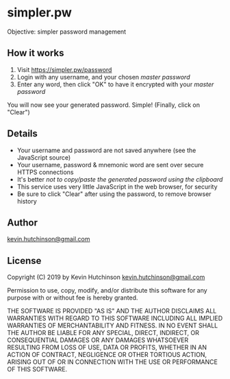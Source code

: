 simpler.pw
==========

Objective: simpler password management


## How it works

1. Visit https://simpler.pw/password
2. Login with any username, and your chosen *master password*
3. Enter any word, then click "OK" to have it encrypted with your *master password*

You will now see your generated password. Simple! (Finally, click on "Clear")


## Details

* Your username and password are not saved anywhere (see the JavaScript source)
* Your username, password & mnemonic word are sent over secure HTTPS connections
* It's better *not to copy/paste the generated password using the clipboard*
* This service uses very little JavaScript in the web browser, for security
* Be sure to click "Clear" after using the password, to remove browser history


## Author

kevin.hutchinson@gmail.com


## License

Copyright (C) 2019 by Kevin Hutchinson <kevin.hutchinson@gmail.com>

Permission to use, copy, modify, and/or distribute this software for any purpose with or without fee is hereby granted.

THE SOFTWARE IS PROVIDED "AS IS" AND THE AUTHOR DISCLAIMS ALL WARRANTIES WITH REGARD TO THIS SOFTWARE INCLUDING ALL IMPLIED WARRANTIES OF MERCHANTABILITY AND FITNESS. IN NO EVENT SHALL THE AUTHOR BE LIABLE FOR ANY SPECIAL, DIRECT, INDIRECT, OR CONSEQUENTIAL DAMAGES OR ANY DAMAGES WHATSOEVER RESULTING FROM LOSS OF USE, DATA OR PROFITS, WHETHER IN AN ACTION OF CONTRACT, NEGLIGENCE OR OTHER TORTIOUS ACTION, ARISING OUT OF OR IN CONNECTION WITH THE USE OR PERFORMANCE OF THIS SOFTWARE.
